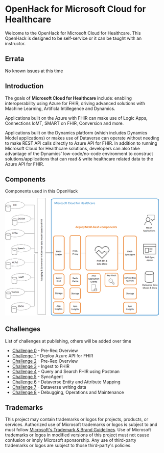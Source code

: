 # OpenHack for Microsoft Cloud for Healthcare 
Welcome to the OpenHack for Microsoft Cloud for Healthcare.  This OpenHack is designed to be self-service or it can be taught with an instructor.   

## Errata 
No known issues at this time 

## Introduction
The goals of  **Microsoft Cloud for Healthcare** include: enabling interoperability using Azure for FHIR, driving advanced solutions with Machine Learning, Artificla Intillegence and Dynamics.  

Applications built on the Azure with FHIR can make use of Logic Apps, Connections IoMT, SMART on FHIR, Conversion and more.   

Applications built on the Dynamics platform (which includes Dynamics Model applications) or makes use of Dataverse can operate without needing to make REST API calls directly to Azure API for FHIR.  In addition to running Microsoft Cloud for Healthcare solutions, developers can also take advantage of the Dynamics' low-code/no-code environment to construct solutions/applications that can read & write healthcare related data to the Azure API for FHIR.

## Components  
Components used in this OpenHack 

![component deployment](/docs/assets/images/architecture/BigPicture.png)


## Challenges  
List of challenges at publishing, others will be added over time 

- [Challenge 0](Challenge-0/Readme.md) - Pre-Req Overview
- [Challenge 1](Challenge-1/Readme.md) - Deploy Azure API for FHIR
- [Challenge 2](Challenge-2/Readme.md) - Pre-Req Overview
- [Challenge 3](Challenge-3/Readme.md) - Ingest to FHIR
- [Challenge 4](Challenge-4/Readme.md) - Query and Search FHIR using Postman 
- [Challenge 5](Challenge-5/Readme.md) - SyncAgent 
- [Challenge 6](Challenge-6/Readme.md) - Dataverse Entity and Attribute Mapping 
- [Challenge 7](Challenge-7/Readme.md) - Dataverse writing data
- [Challenge 8](Challenge-8/Readme.md) - Debugging, Operations and Maintenance 




## Trademarks

This project may contain trademarks or logos for projects, products, or services. Authorized use of Microsoft 
trademarks or logos is subject to and must follow 
[Microsoft's Trademark & Brand Guidelines](https://www.microsoft.com/en-us/legal/intellectualproperty/trademarks/usage/general).
Use of Microsoft trademarks or logos in modified versions of this project must not cause confusion or imply Microsoft sponsorship.
Any use of third-party trademarks or logos are subject to those third-party's policies.
